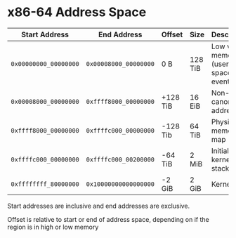# x86-64 Address Space

|     Start Address     |      End Address      |   Offset  |   Size  | Description |
|-----------------------|-----------------------|-----------|---------|-------------|
| `0x00000000_00000000` | `0x00008000_00000000` |       0 B | 128 TiB | Low virtual memory (user-space eventually) |
| `0x00008000_00000000` | `0xffff8000_00000000` |  +128 TiB |  16 EiB | Non-canonical addresses |
| `0xffff8000_00000000` | `0xffffc000_00000000` |  -128 Tib |  64 TiB | Physical memory map |
| `0xffffc000_00000000` | `0xffffc000_00200000` |   -64 TiB |   2 MiB | Initial kernel stack | 
| `0xffffffff_80000000` | `0x10000000000000000` |    -2 GiB |   2 GiB | Kernel

Start addresses are inclusive and end addresses are exclusive.

Offset is relative to start or end of address space, depending on if the region is in high or low memory